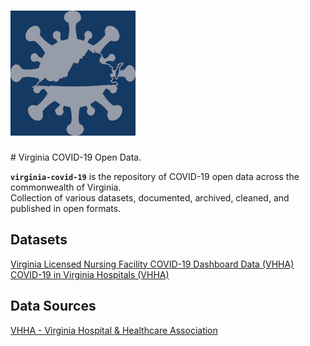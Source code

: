 <h1><img src="img/sts-icon-covid-19-white-200-bg-143963-regal-blue.png?raw=true" alt="COVID-19 Virginia Open Data." /></h1> 
# Virginia COVID-19 Open Data.  

**`virginia-covid-19`** is the repository of COVID-19 open data across the commonwealth of Virginia.  
Collection of various datasets, documented, archived, cleaned, and published in open formats.

## Datasets  
[Virginia Licensed Nursing Facility COVID-19 Dashboard Data (VHHA)]()  
[COVID-19 in Virginia Hospitals (VHHA)]()  

## Data Sources  
[VHHA - Virginia Hospital & Healthcare Association](https://github.com/jalbertbowden/virginia-covid-19/blob/master/data/vhha/README.md)  
